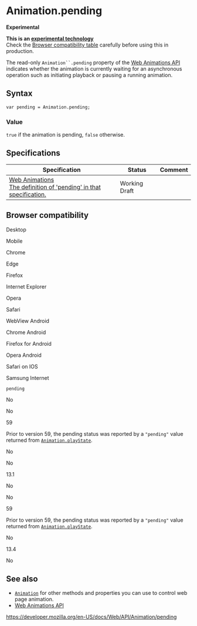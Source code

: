 # Animation.pending

**Experimental**

**This is an [experimental technology](https://developer.mozilla.org/en-US/docs/MDN/Guidelines/Conventions_definitions#experimental)**  
Check the [Browser compatibility table](#browser_compatibility) carefully before using this in production.

The read-only ` Animation``.pending ` property of the [Web Animations API](../web_animations_api) indicates whether the animation is currently waiting for an asynchronous operation such as initiating playback or pausing a running animation.

## Syntax

    var pending = Animation.pending;

### Value

`true` if the animation is pending, `false` otherwise.

## Specifications

<table><thead><tr class="header"><th>Specification</th><th>Status</th><th>Comment</th></tr></thead><tbody><tr class="odd"><td><a href="https://drafts.csswg.org/web-animations-1/#dom-animation-currenttime">Web Animations<br />
<span class="small">The definition of 'pending' in that specification.</span></a></td><td><span class="spec-wd">Working Draft</span></td><td></td></tr></tbody></table>

## Browser compatibility

Desktop

Mobile

Chrome

Edge

Firefox

Internet Explorer

Opera

Safari

WebView Android

Chrome Android

Firefox for Android

Opera Android

Safari on IOS

Samsung Internet

`pending`

No

No

59

Prior to version 59, the pending status was reported by a `"pending"` value returned from [`Animation.playState`](https://developer.mozilla.org/docs/Web/API/Animation/playState).

No

No

13.1

No

No

59

Prior to version 59, the pending status was reported by a `"pending"` value returned from [`Animation.playState`](https://developer.mozilla.org/docs/Web/API/Animation/playState).

No

13.4

No

## See also

- [`Animation`](../animation) for other methods and properties you can use to control web page animation.
- [Web Animations API](../web_animations_api)

<a href="https://developer.mozilla.org/en-US/docs/Web/API/Animation/pending" class="_attribution-link">https://developer.mozilla.org/en-US/docs/Web/API/Animation/pending</a>
